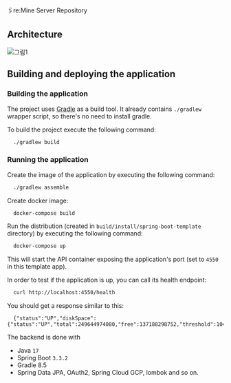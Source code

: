 🖇️re:Mine Server Repository
## Architecture
![그림1](https://github.com/re-Mine/reMine-Server/assets/96935231/59a63481-7a67-4d82-a9eb-d7ed9a9a2597)

## Building and deploying the application

### Building the application

The project uses [Gradle](https://gradle.org) as a build tool. It already contains
`./gradlew` wrapper script, so there's no need to install gradle.

To build the project execute the following command:

```bash
  ./gradlew build
```

### Running the application

Create the image of the application by executing the following command:

```bash
  ./gradlew assemble
```

Create docker image:

```bash
  docker-compose build
```

Run the distribution (created in `build/install/spring-boot-template` directory)
by executing the following command:

```bash
  docker-compose up
```

This will start the API container exposing the application's port
(set to `4550` in this template app).

In order to test if the application is up, you can call its health endpoint:

```bash
  curl http://localhost:4550/health
```

You should get a response similar to this:

```
  {"status":"UP","diskSpace":{"status":"UP","total":249644974080,"free":137188298752,"threshold":10485760}}
```

The backend is done with
- Java `17`
- Spring Boot `3.3.2`
- Gradle 8.5
- Spring Data JPA, OAuth2, Spring Cloud GCP, lombok and so on.
